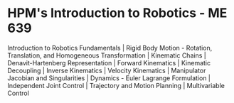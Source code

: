# HPM's Introduction to Robotics - ME 639

Introduction to Robotics Fundamentals | Rigid Body Motion - Rotation, Translation, and
Homogeneous Transformation | Kinematic Chains | Denavit-Hartenberg Representation | Forward
Kinematics | Kinematic Decoupling | Inverse Kinematics | Velocity Kinematics | Manipulator
Jacobian and Singularities | Dynamics - Euler Lagrange Formulation | Independent Joint Control |
Trajectory and Motion Planning | Multivariable Control
